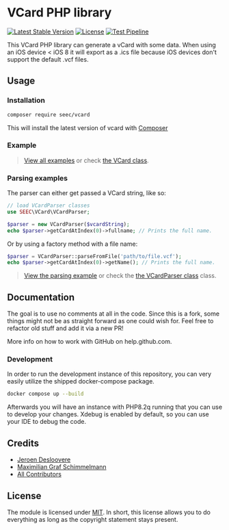 # VCard PHP library

[![Latest Stable Version](http://img.shields.io/packagist/v/seec/vcard.svg)](https://packagist.org/packages/seec/vcard)
[![License](http://img.shields.io/badge/license-MIT-lightgrey.svg)](https://github.com/jeroendesloovere/vcard/blob/master/LICENSE)
[![Test Pipeline](https://github.com/nopenopenope/vcard/actions/workflows/ci.yaml/badge.svg)](https://github.com/nopenopenope/vcard/actions/workflows/ci.yaml)

This VCard PHP library can generate a vCard with some data. When using an iOS device < iOS 8 it will export as a .ics
file because iOS devices don't support the default .vcf files.

## Usage

### Installation

```bash
composer require seec/vcard
```

This will install the latest version of vcard with [Composer](https://getcomposer.org)

### Example

> [View all examples](/examples/example.php) or check [the VCard class](/src_/VCard.php).

### Parsing examples

The parser can either get passed a VCard string, like so:

```php
// load VCardParser classes
use SEEC\VCard\VCardParser;

$parser = new VCardParser($vcardString);
echo $parser->getCardAtIndex(0)->fullname; // Prints the full name.
```

Or by using a factory method with a file name:

```php
$parser = VCardParser::parseFromFile('path/to/file.vcf');
echo $parser->getCardAtIndex(0)->getName(); // Prints the full name.
```

> [View the parsing example](/examples/example_parsing.php) or check the [the VCardParser class](/src_/VCardParser.php)
> class.

## Documentation

The goal is to use no comments at all in the code. Since this is a fork, some things might not be as straight forward as
one could wish for. Feel free to refactor old stuff and add it via a new PR!

More info on how to work with GitHub on help.github.com.

### Development

In order to run the development instance of this repository, you can very easily utilize the shipped docker-compose
package.

```bash 
docker compose up --build
```

Afterwards you will have an instance with PHP8.2q running that you can use to develop your changes. Xdebug is enabled by
default, so you can use your IDE to debug the code.

## Credits

- [Jeroen Desloovere](https://github.com/jeroendesloovere)
- [Maximilian Graf Schimmelmann](https://www.schimmelmann.org)
- [All Contributors](https://github.com/jeroendesloovere/vcard/contributors)

## License

The module is licensed under [MIT](./LICENSE.md). In short, this license allows you to do everything as long as the
copyright statement stays present.
